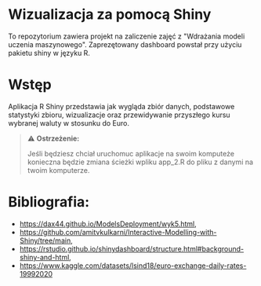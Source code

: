 # Wizualizacja za pomocą Shiny

To repozytorium zawiera projekt na zaliczenie zajęć z "Wdrażania modeli uczenia maszynowego". Zaprezętowany dashboard powstał przy użyciu pakietu shiny w języku R.

# Wstęp
Aplikacja R Shiny przedstawia jak wygląda zbiór danych, podstawowe statystyki zbioru, wizualizacje oraz przewidywanie przyszłego kursu wybranej waluty w stosunku do Euro.

> :warning: **Ostrzeżenie:**
>
> Jeśli będziesz chciał uruchomuc aplikacje na swoim komputeże konieczna będzie zmiana ścieżki wpliku app_2.R do pliku z danymi na twoim komputerze.
>

# Bibliografia:

- https://dax44.github.io/ModelsDeployment/wyk5.html,
- https://github.com/amitvkulkarni/Interactive-Modelling-with-Shiny/tree/main,
- https://rstudio.github.io/shinydashboard/structure.html#background-shiny-and-html,
- https://www.kaggle.com/datasets/lsind18/euro-exchange-daily-rates-19992020
